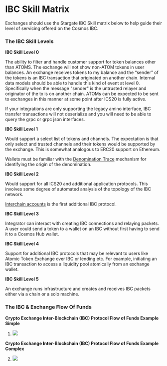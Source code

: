 # IBC Skill Matrix

Exchanges should use the Stargate IBC Skill matrix below to help guide their level of servicing offered on the Cosmos IBC.

### The IBC Skill Levels

**IBC Skill Level 0**

The ability to filter and handle customer support for token balances other than ATOMS. The exchange will not show non-ATOM tokens in user balances. An exchange receives tokens to my balance and the “sender” of the tokens is an IBC transaction that originated on another chain. Internal data models should be able to handle this kind of event at level 0. Specifically when the message "sender" is the untrusted relayer and originator of the tx is on another chain. ATOMs can be expected to be sent to exchanges in this manner at some point after ICS20 is fully active.

If your integrations are only supporting the legacy amino interface, IBC transfer transactions will not deserialize and you will need to be able to query the grpc or grpc json interfaces.

**IBC Skill Level 1**

Would support a select list of tokens and channels. The expectation is that only select and trusted channels and their tokens would be supported by the exchange. This is somewhat analogous to ERC20 support on Ethereum.

Wallets must be familiar with the [Denomination Trace](https://github.com/cosmos/cosmos-sdk/blob/master/x/ibc/applications/transfer/spec/01_concepts.md) mechanism for identifying the origin of the denomination.

**IBC Skill Level 2**

Would support for all ICS20 and additional application protocols. This involves some degree of automated analysis of the topology of the IBC network.

[Interchain accounts](https://chainapsis.github.io/cosmos-sdk-interchain-account/modules/ibc-account/) is the first additional IBC protocol.

**IBC Skill Level 3**

Integrator can interact with creating IBC connections and relaying packets. A user could send a token to a wallet on an IBC without first having to send it to a Cosmos Hub wallet.

**IBC Skill Level 4**

Support for additional IBC protocols that may be relevant to users like Atomic Token Exchange over IBC or lending etc.  For example, initiating an IBC transaction to access a liquidity pool atomically from an exchange wallet.

**IBC Skill Level 5**

An exchange runs infrastructure and creates and receives IBC packets either via a chain or a solo machine.

### The IBC & Exchange Flow Of Funds

**Crypto Exchange Inter-Blockchain (IBC) Protocol Flow of Funds Example Simple**

1. ![](images/simple.png?raw=true)

**Crypto Exchange Inter-Blockchain (IBC) Protocol Flow of Funds Example Complex**

2. ![](images/complex.png?raw=true)
